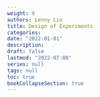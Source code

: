 ```yaml
---
weight: 9
authors: Lenny Lin
title: Design of Experiments
categories: 
date: "2022-01-01"
description:
draft: false
lastmod: "2022-07-08"
series: null
tags: null
toc: true
bookCollapseSection: true
---
```




